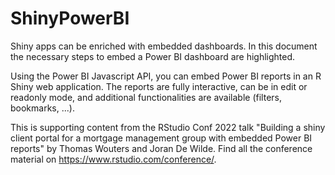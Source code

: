 # ShinyPowerBI

Shiny apps can be enriched with embedded dashboards. In this document the necessary steps to embed a Power BI dashboard are highlighted.

Using the Power BI Javascript API, you can embed Power BI reports in an R Shiny web application. The reports are fully interactive, can be in edit or readonly mode, and additional functionalities are available (filters, bookmarks, ...).

This is supporting content from the RStudio Conf 2022 talk "Building a shiny client portal for a mortgage management group with embedded Power BI reports" by Thomas Wouters and Joran De Wilde. Find all the conference material on 
<https://www.rstudio.com/conference/>.

